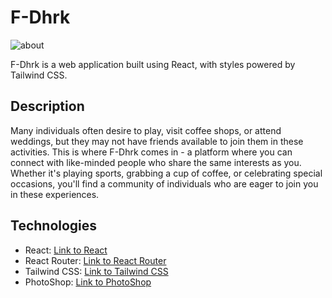 # F-Dhrk
![about](https://github.com/abdallahMoussa/f-dhrk/assets/55410420/b88cc6cd-406e-41ad-96b0-dc7e70d1371d)

F-Dhrk is a web application built using React, with styles powered by Tailwind CSS.

## Description

Many individuals often desire to play, visit coffee shops, or attend weddings, but they may not have friends available to join them in these activities. This is where F-Dhrk comes in - a platform where you can connect with like-minded people who share the same interests as you. Whether it's playing sports, grabbing a cup of coffee, or celebrating special occasions, you'll find a community of individuals who are eager to join you in these experiences.


## Technologies

- React: [Link to React](https://reactjs.org/)
- React Router: [Link to React Router](https://reactrouter.com/)
- Tailwind CSS: [Link to Tailwind CSS](https://tailwindcss.com/)
- PhotoShop: [Link to PhotoShop ](https://www.adobe.com/products/photoshop.html)
